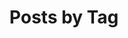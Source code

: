 ---
title: "Posts by Tag"
permalink: /tags/
layout: tags
author_profile: true
sidebar:
    nav: "main"
---